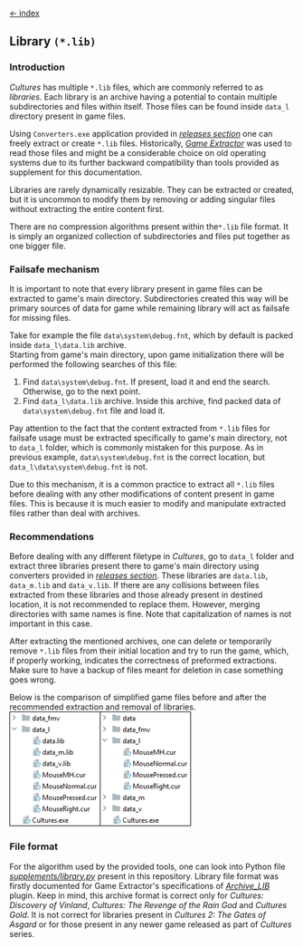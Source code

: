 [← index](../index.md)

## Library `(*.lib)`

### Introduction

*Cultures* has multiple `*.lib` files, which are commonly referred to as
*libraries*. Each library is an archive having a potential to contain
multiple subdirectories and files within itself. Those files can be found
inside `data_l` directory present in game files.

Using `Converters.exe` application provided in [*releases section*](https://github.com/Mikulus6/Cultures-map-editor/releases)
one can freely extract or create `*.lib` files. Historically, [*Game Extractor*](https://www.watto.org/game_extractor.html)
was used to read those files and might be a considerable choice on old
operating systems due to its further backward compatibility than tools
provided as supplement for this documentation.

Libraries are rarely dynamically resizable. They can be extracted or created,
but it is uncommon to modify them by removing or adding singular files without
extracting the entire content first.

There are no compression algorithms present within the`*.lib` file format. It
is simply an organized collection of subdirectories and files put together as
one bigger file.

### Failsafe mechanism

It is important to note that every library present in game files can be
extracted to game's main directory. Subdirectories created this way will be
primary sources of data for game while remaining library will act as failsafe
for missing files.

Take for example the file `data\system\debug.fnt`, which by default is packed
inside `data_l\data.lib` archive.  
Starting from game's main directory, upon game initialization there will be
performed the following searches of this file:  
1. Find `data\system\debug.fnt`. If present, load it and end the search.
   Otherwise, go to the next point.
2. Find `data_l\data.lib` archive. Inside this archive, find packed data of
   `data\system\debug.fnt` file and load it.

Pay attention to the fact that the content extracted from `*.lib` files for
failsafe usage must be extracted specifically to game's main directory, not to
`data_l` folder, which is commonly mistaken for this purpose. As in previous
example, `data\system\debug.fnt` is the correct location, but
`data_l\data\system\debug.fnt` is not.

Due to this mechanism, it is a common practice to extract all `*.lib` files
before dealing with any other modifications of content present in game files.
This is because it is much easier to modify and manipulate extracted files
rather than deal with archives.

### Recommendations

Before dealing with any different filetype in *Cultures*, go to `data_l`
folder and extract three libraries present there to game's main directory
using converters provided in [*releases section*](https://github.com/Mikulus6/Cultures-map-editor/releases).
These libraries are `data.lib`, `data_m.lib` and `data_v.lib`. If there are
any collisions between files extracted from these libraries and those already
present in destined location, it is not recommended to replace them. However,
merging directories with same names is fine. Note that capitalization of names
is not important in this case.

After extracting the mentioned archives, one can delete or temporarily remove
`*.lib` files from their initial location and try to run the game, which, if
properly working, indicates the correctness of preformed extractions.
Make sure to have a backup of files meant for deletion in case something goes
wrong.

Below is the comparison of simplified game files before and after the
recommended extraction and removal of libraries.  
![libraries comparison](../assets/lib_comparison.png)

### File format

For the algorithm used by the provided tools, one can look into Python file
[*supplements/library.py*](../../supplements/library.py) present in this
repository. Library file format was firstly documented for Game Extractor's
specifications of [*Archive_LIB*](https://www.watto.org/specs.html?specs=Archive_LIB)
plugin. Keep in mind, this archive format is correct only for *Cultures:
Discovery of Vinland*, *Cultures: The Revenge of the Rain God* and *Cultures
Gold*. It is not correct for libraries present in *Cultures 2: The Gates of
Asgard* or for those present in any newer game released as part of *Cultures*
series.